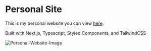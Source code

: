 # Personal Site

This is my personal website you can view [here](https://jaehyeongpark.social).

Built with Next.js, Typescript, Styled Components, and TailwindCSS

![Personal-Website-Image](https://user-images.githubusercontent.com/78674944/202960164-19da9848-062c-40a0-9f54-75eaf3e2fe7f.png)
